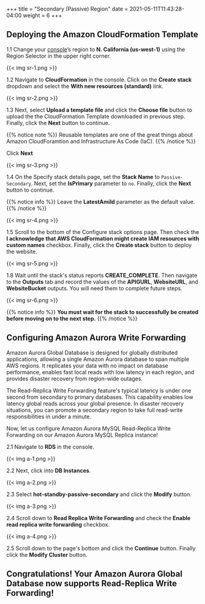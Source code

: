 +++
title = "Secondary (Passive) Region"
date =  2021-05-11T11:43:28-04:00
weight = 6
+++

## Deploying the Amazon CloudFormation Template

1.1 Change your [console](https://us-west-1.console.aws.amazon.com/console)’s region to **N. California (us-west-1)** using the Region Selector in the upper right corner.

{{< img sr-1.png >}}

1.2 Navigate to **CloudFormation** in the console. Click on the **Create stack** dropdown and select the **With new resources (standard)** link.

{{< img sr-2.png >}}

1.3 Next, select **Upload a template file** and click the **Choose file** button to upload the the CloudFormation Template downloaded in previous step.  Finally, click the **Next** button to continue.

{{% notice note %}}
Reusable templates are one of the great things about Amazon CloudForamtion and Infrastructure As Code (IaC).
{{% /notice %}}

Click **Next**

{{< img sr-3.png >}}

1.4  On the Specify stack details page, set the **Stack Name** to `Passive-Secondary`.  Next, set the **IsPrimary** parameter to `no`.  Finally, click the **Next** button to continue.

{{% notice info %}}
Leave the **LatestAmiId** parameter as the default value.
{{% /notice %}}

{{< img sr-4.png >}}

1.5 Scroll to the bottom of  the Configure stack options page.  Then check the **I acknowledge that AWS CloudFormation might create IAM resources with custom names** checkbox.  Finally, click the **Create stack** button to deploy the website.

{{< img sr-5.png >}}

1.8 Wait until the stack's status reports **CREATE_COMPLETE**.  Then navigate to the **Outputs** tab and record the values of the **APIGURL**, **WebsiteURL**, and **WebsiteBucket** outputs.  You will need them to complete future steps.

{{< img sr-6.png >}}

{{% notice info %}}
**You must wait for the stack to successfully be created before moving on to the next step.**
{{% /notice %}}

## Configuring Amazon Aurora Write Forwarding

Amazon Aurora Global Database is designed for globally distributed applications, allowing a single Amazon Aurora database to span multiple AWS regions. It replicates your data with no impact on database performance, enables fast local reads with low latency in each region, and provides disaster recovery from region-wide outages.

The Read-Replica Write Forwarding feature's typical latency is under one second from secondary to primary databases.  This capability enables low latency global reads across your global presence. In disaster recovery situations, you can promote a secondary region to take full read-write responsibilities in under a minute.

Now, let us configure Amazon Aurora MySQL Read-Replica Write Forwarding on our Amazon Aurora MySQL Replica instance!

2.1 Navigate to **RDS** in the console.

{{< img a-1.png >}}

2.2 Next, click into **DB Instances**.

{{< img a-2.png >}}

2.3 Select **hot-standby-passive-secondary** and click the **Modify** button.

{{< img a-3.png >}}

2.4 Scroll down to **Read Replica Write Forwarding** and check the **Enable read replica write forwarding** checkbox.

{{< img a-4.png >}}

2.5 Scroll down to the page's bottom and click the **Continue** button. Finally click the **Modify Cluster** button.

## Congratulations! Your Amazon Aurora Global Database now supports Read-Replica Write Forwarding!
